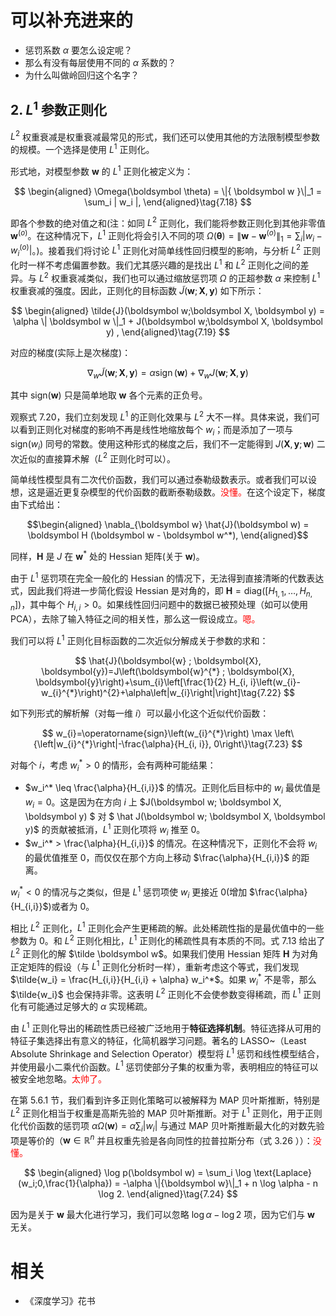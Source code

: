 
# 可以补充进来的

- 惩罚系数 $\alpha$ 要怎么设定呢？
- 那么有没有每层使用不同的 $\alpha$ 系数的？
- 为什么叫做岭回归这个名字？










## 2. $L^1$ 参数正则化

$L^2$ 权重衰减是权重衰减最常见的形式，我们还可以使用其他的方法限制模型参数的规模。一个选择是使用 $L^1$ 正则化。

形式地，对模型参数 $\boldsymbol w$ 的 $L^1$ 正则化被定义为：

$$
\begin{aligned}
\Omega(\boldsymbol \theta) = \|{ \boldsymbol w }\|_1 = \sum_i | w_i |,
\end{aligned}\tag{7.18}
$$

即各个参数的绝对值之和(注：如同 $L^2$ 正则化，我们能将参数正则化到其他非零值 $\boldsymbol w^{(o)}$。在这种情况下，$L^1$ 正则化将会引入不同的项 $\Omega(\boldsymbol \theta)=\|\boldsymbol w - \boldsymbol w^{(o)} \|_1 = \sum_i | w_i - w_i^{(o)} |$。)。接着我们将讨论 $L^1$ 正则化对简单线性回归模型的影响，与分析 $L^2$ 正则化时一样不考虑偏置参数。我们尤其感兴趣的是找出 $L^1$ 和 $L^2$ 正则化之间的差异。与 $L^2$ 权重衰减类似，我们也可以通过缩放惩罚项 $\Omega$ 的正超参数 $\alpha$ 来控制 $L^1$ 权重衰减的强度。因此，正则化的目标函数 $\tilde{J}(\boldsymbol w;\boldsymbol X, \boldsymbol y)$ 如下所示：


$$
\begin{aligned}
\tilde{J}(\boldsymbol w;\boldsymbol X, \boldsymbol y) = \alpha \| \boldsymbol w \|_1 +  J(\boldsymbol w;\boldsymbol X, \boldsymbol y) ,
\end{aligned}\tag{7.19}
$$

对应的梯度(实际上是次梯度)：

$$
\nabla_{w} \tilde{J}(\boldsymbol{w} ; \boldsymbol{X}, \boldsymbol{y})=\alpha \operatorname{sign}(\boldsymbol{w})+\nabla_{w} J(\boldsymbol{w} ; \boldsymbol{X}, \boldsymbol{y})\tag{7.20}
$$

其中 $\text{sign}(\boldsymbol w)$ 只是简单地取 $\boldsymbol w$ 各个元素的正负号。


观察式 7.20，我们立刻发现 $L^1$ 的正则化效果与 $L^2$ 大不一样。具体来说，我们可以看到正则化对梯度的影响不再是线性地缩放每个 $w_i$；而是添加了一项与 $\text{sign}(w_i)$ 同号的常数。使用这种形式的梯度之后，我们不一定能得到 $J(\boldsymbol X, \boldsymbol y;\boldsymbol w)$ 二次近似的直接算术解（$L^2$ 正则化时可以）。

简单线性模型具有二次代价函数，我们可以通过泰勒级数表示。或者我们可以设想，这是逼近更复杂模型的代价函数的截断泰勒级数。<span style="color:red;">没懂。</span>在这个设定下，梯度由下式给出：

$$\begin{aligned}
\nabla_{\boldsymbol w} \hat{J}(\boldsymbol w) = \boldsymbol H (\boldsymbol w - \boldsymbol w^*),
\end{aligned}$$

同样，$\boldsymbol H$ 是 $J$ 在 $\boldsymbol w^*$ 处的 Hessian 矩阵(关于 $\boldsymbol w$)。

由于 $L^1$ 惩罚项在完全一般化的 Hessian 的情况下，无法得到直接清晰的代数表达式，因此我们将进一步简化假设 Hessian 是对角的，即 $\boldsymbol H = \text{diag}([H_{1,1},\dots, H_{n,n}])$，其中每个 $H_{i,i}>0$。如果线性回归问题中的数据已被预处理（如可以使用 PCA），去除了输入特征之间的相关性，那么这一假设成立。<span style="color:red;">嗯。</span>

我们可以将 $L^1$ 正则化目标函数的二次近似分解成关于参数的求和：

$$
\hat{J}(\boldsymbol{w} ; \boldsymbol{X}, \boldsymbol{y})=J\left(\boldsymbol{w}^{*} ; \boldsymbol{X}, \boldsymbol{y}\right)+\sum_{i}\left[\frac{1}{2} H_{i, i}\left(w_{i}-w_{i}^{*}\right)^{2}+\alpha\left|w_{i}\right|\right]\tag{7.22}
$$

如下列形式的解析解（对每一维 $i$）可以最小化这个近似代价函数：

$$
w_{i}=\operatorname{sign}\left(w_{i}^{*}\right) \max \left\{\left|w_{i}^{*}\right|-\frac{\alpha}{H_{i, i}}, 0\right\}\tag{7.23}
$$

对每个 $i$，考虑 $w_i^* > 0$ 的情形，会有两种可能结果：



- $w_i^* \leq \frac{\alpha}{H_{i,i}}$ 的情况。正则化后目标中的 $w_i$ 最优值是 $w_i = 0$。这是因为在方向 $i$ 上 $J(\boldsymbol w; \boldsymbol X, \boldsymbol y) $ 对 $ \hat J(\boldsymbol w; \boldsymbol X, \boldsymbol y)$ 的贡献被抵消，$L^1$ 正则化项将 $w_i$ 推至 $0$。
- $w_i^* > \frac{\alpha}{H_{i,i}}$ 的情况。在这种情况下，正则化不会将 $w_i$ 的最优值推至 0，而仅仅在那个方向上移动 $\frac{\alpha}{H_{i,i}}$ 的距离。


$w_i^* < 0$ 的情况与之类似，但是 $L^1$ 惩罚项使 $w_i$ 更接近 0(增加 $\frac{\alpha}{H_{i,i}}$)或者为 0。

相比 $L^2$ 正则化，$L^1$ 正则化会产生更稀疏的解。此处稀疏性指的是最优值中的一些参数为 $0$。和 $L^2$ 正则化相比，$L^1$ 正则化的稀疏性具有本质的不同。式 7.13 给出了 $L^2$ 正则化的解 $\tilde \boldsymbol w$。如果我们使用 Hessian 矩阵 $\boldsymbol H$ 为对角正定矩阵的假设（与 $L^1$ 正则化分析时一样），重新考虑这个等式，我们发现 $\tilde{w_i} = \frac{H_{i,i}}{H_{i,i} + \alpha} w_i^*$。如果 $w_i^*$ 不是零，那么 $\tilde{w_i}$ 也会保持非零。这表明 $L^2$ 正则化不会使参数变得稀疏，而 $L^1$ 正则化有可能通过足够大的 $\alpha$ 实现稀疏。

由 $L^1$ 正则化导出的稀疏性质已经被广泛地用于**特征选择机制**。特征选择从可用的特征子集选择出有意义的特征，化简机器学习问题。著名的 LASSO~（Least Absolute Shrinkage and Selection Operator）模型将 $L^1$ 惩罚和线性模型结合，并使用最小二乘代价函数。$L^1$ 惩罚使部分子集的权重为零，表明相应的特征可以被安全地忽略。<span style="color:red;">太帅了。</span>

在第 5.6.1 节，我们看到许多正则化策略可以被解释为 MAP 贝叶斯推断，特别是 $L^2$ 正则化相当于权重是高斯先验的 MAP 贝叶斯推断。对于 $L^1$ 正则化，用于正则化代价函数的惩罚项 $\alpha \Omega(\boldsymbol w) =  \alpha \sum_i |w_i |$ 与通过 MAP 贝叶斯推断最大化的对数先验项是等价的（$\boldsymbol w \in \mathbb R^n$ 并且权重先验是各向同性的拉普拉斯分布（式 3.26 ））：<span style="color:red;">没懂。</span>


$$
\begin{aligned}
\log p(\boldsymbol w) = \sum_i \log \text{Laplace}(w_i;0,\frac{1}{\alpha}) =
-\alpha \|{\boldsymbol w}\|_1 + n \log \alpha - n \log 2.
\end{aligned}\tag{7.24}
$$


因为是关于 $\boldsymbol w$ 最大化进行学习，我们可以忽略 $\log \alpha - \log 2$ 项，因为它们与 $\boldsymbol w$ 无关。


# 相关

- 《深度学习》花书

